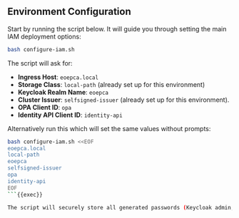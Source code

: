 
## Environment Configuration

Start by running the script below. It will guide you through setting the main IAM deployment options:

```bash
bash configure-iam.sh
```

The script will ask for:

- **Ingress Host**: `eoepca.local`
- **Storage Class**: `local-path` (already set up for this environment)
- **Keycloak Realm Name**: `eoepca`
- **Cluster Issuer**: `selfsigned-issuer` (already set up for this environment).
- **OPA Client ID**: `opa`
- **Identity API Client ID**: `identity-api`

Alternatively run this which will set the same values without prompts:

```bash
bash configure-iam.sh <<EOF
eoepca.local
local-path
eoepca
selfsigned-issuer
opa
identity-api
EOF
```{{exec}}

The script will securely store all generated passwords (Keycloak admin, Keycloak DB, OPA client secret) in the `~/.eoepca/state` file for use in later steps.
